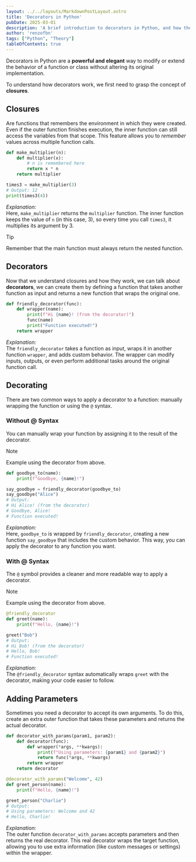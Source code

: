 ```yaml
---
layout: ../../layouts/MarkdownPostLayout.astro
title: 'Decorators in Python'
pubDate: 2025-03-01
description: 'A brief introduction to decorators in Python, and how they work.'
author: 'renzofbn'
tags: ["Python", "Theory"]
tableOfContents: true
---
```

Decorators in Python are a **powerful and elegant** way to modify or extend the behavior of a function or class without altering its original implementation.

To understand how decorators work, we first need to grasp the concept of **closures**.

## Closures

Are functions that remembers the environment in which they were created. Even if the outer function finishes execution, the inner function can still access the variables from that scope. This feature allows you to *remember* values across multiple function calls.


```python
def make_multiplier(n):
    def multiplier(x):
        # n is remembered here
        return x * n
    return multiplier

times3 = make_multiplier(3)
# Output: 12
print(times3(4))
```


*Explanation:*  
Here, `make_multiplier` returns the `multiplier` function. The inner function keeps the value of `n` (in this case, 3), so every time you call `times3`, it multiplies its argument by 3.

> [!TIP]  
> Remember that the main function must always return the nested function.  


## Decorators

Now that we understand closures and how they work, we can talk about **decorators**, we can create them by defining a function that takes another function as input and returns a new function that wraps the original one.

```python
def friendly_decorator(func):
    def wrapper(name):
        print(f"Hi {name}! (from the decorator)")
        func(name)
        print("Function executed!")
    return wrapper
```

*Explanation:*  
The `friendly_decorator` takes a function as input, wraps it in another function `wrapper`, and adds custom behavior. The wrapper can modify inputs, outputs, or even perform additional tasks around the original function call.

## Decorating

There are two common ways to apply a decorator to a function: manually wrapping the function or using the `@` syntax.

### Without @ Syntax

You can manually wrap your function by assigning it to the result of the decorator.

>[!NOTE]
> Example using the decorator from above.

```python
def goodbye_to(name):
    print(f"Goodbye, {name}!")

say_goodbye = friendly_decorator(goodbye_to)
say_goodbye("Alice")
# Output:
# Hi Alice! (from the decorator)
# Goodbye, Alice!
# Function executed!
```



*Explanation:*  
Here, `goodbye_to` is wrapped by `friendly_decorator`, creating a new function `say_goodbye` that includes the custom behavior. This way, you can apply the decorator to any function you want.

### With @ Syntax

The `@` symbol provides a cleaner and more readable way to apply a decorator.


>[!NOTE]
> Example using the decorator from above.

```python
@friendly_decorator
def greet(name):
    print(f"Hello, {name}!")

greet("Bob")
# Output:
# Hi Bob! (from the decorator)
# Hello, Bob!
# Function executed!
```

*Explanation:*  
The `@friendly_decorator` syntax automatically wraps `greet` with the decorator, making your code easier to follow.


## Adding Parameters

Sometimes you need a decorator to accept its own arguments. To do this, create an extra outer function that takes these parameters and returns the actual decorator.

```python
def decorator_with_params(param1, param2):
    def decorator(func):
        def wrapper(*args, **kwargs):
            print(f"Using parameters: {param1} and {param2}")
            return func(*args, **kwargs)
        return wrapper
    return decorator

@decorator_with_params("Welcome", 42)
def greet_person(name):
    print(f"Hello, {name}!")

greet_person("Charlie")
# Output:
# Using parameters: Welcome and 42
# Hello, Charlie!
```

*Explanation:*  
The outer function `decorator_with_params` accepts parameters and then returns the real decorator. This real decorator wraps the target function, allowing you to use extra information (like custom messages or settings) within the wrapper.
